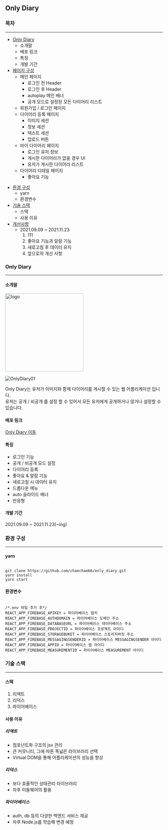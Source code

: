 ## Only Diary
### 목차
---
* [Only Diary](#Only-Diary)
   * 소개말
   * 배포 링크
   * 특징
   * 개발 기간
* [페이지 구성](#페이지-구성)
   * 메인 페이지
     * 로그인 전 Header
     * 로그인 후 Header
     * autoplay 메인 배너
     * 공개 모드로 설정된 모든 다이어리 리스트
   * 회원가입 / 로그인 페이지
   * 다이어리 등록 페이지
     * 이미지 세션
     * 정보 세션
     * 텍스트 세션
     * 업로드 버튼
   * 마이 다이어리 페이지
     * 로그인 유저 정보
     * 게시한 다이어리가 없을 경우 UI
     * 유저가 게시한 다이어리 리스트
   * 다이어리 디테일 페이지
     * 좋아요 기능
<!-- 
* [기능](#기능)
   * 기능 소개
   * 로그인
   * 공개 / 비공개 모드 설정
   * 다이어리 등록
   * 좋아요 & 알람 기능
   * 새로고침 시 데이터 유지
   * 개선 사항 
-->

* [환경 구성](#환경-구성)
   * yarn
   * 환경변수
* [기술 스택](#기술-스택)
   * 스택
   * 사용 이유
* [개선사항](#개선사항)
   * 2021.09.09 ~ 2021.11.23
     1. 111
     2. 좋아요 기능과 알람 기능
     3. 새로고침 후 데이터 유지
     4. 앞으로의 개선 사항
### Only Diary
---
#### 소개말
<img src="https://user-images.githubusercontent.com/80934175/143998142-7b66bde1-3a59-48c5-a820-c3ed0dd5d855.png" width="250px" height="250px" alt="logo"/>

![OnlyDiary01](https://user-images.githubusercontent.com/80934175/143999330-92f265cb-1d46-4b82-892e-2de8997bf0f3.jpg)

Only Diary는 유저가 이미지와 함께 다이어리를 게시할 수 있는 웹 어플리케이션 입니다.<br />
유저는 공개 / 비공개 를 설정 할 수 있어서 모든 유저에게 공개하거나 않거나 설정할 수 있습니다.
#### 배포 링크
[Only Diary 이동](https://only-diary.web.app/)
#### 특징
- 로그인 기능 
- 공개 / 비공개 모드 설정
- 다이어리 등록
- 좋아요 & 알람 기능
- 새로고침 시 데이터 유지
- 드롭다운 메뉴
- auto 슬라이드 배너
- 반응형
#### 개발 기간
2021.09.09 ~ 2021.11.23(~ing)

<!-- 
### 기능
---
#### 기능 소개
- 로그인
- 공개 / 비공개 모드 설정
- 다이어리 등록
- 좋아요 & 알람 기능
- 새로고침 시 데이터 유지
#### 로그인
- 유효성 기능 탑재
- 회원가입/로그인 진행 시 중복 실행 불가
- 중복 이메일, 이메일 혹은 패스워드 불일치 오류 처리


회원가입/로그인은 유효성 처리를 했기 때문에 패턴과 불일치 시 input 창 밑에 안내 글을 제공하게 됩니다.<br />
submit 기능을 하면서 로딩이 길어질 경우 유저가 의도적으로 중복 실행을 피하고자 로딩 중에는 button이 disabled 됩니다.<br />
백엔드 기능을 firebase를 사용하고 있으며 auth 기능도 사용하고 있습니다. 그 중 firebase에서 제공하는 오류 코드를 받아 alert창 라이브러리를 활용 하였습니다. 
좀 더 깔끔하고 편리한 UI를 제공 하였습니다.<br />
이 외에도 직관적인 UI와 "아이디가 있다면" 혹은 "아이디가 없다면" 등으로 Route를 사용하여 유저의 UX를 고려하였습니다. 
로그인 시 header에는 유저의 간략한 정보와 함께 로그인 후에만 제공하는 메뉴들을 드롭다운 형식으로 제작하여 로그인 후의 유저가 이용할 수 있는 서비스를 명확히 제시하였습니다.<br />
문제점 역시 많습니다. 로그인 후 정보 수정(프로필 사진 수정, 비밀번호 수정 등), Google & FaceBook 등의 연동 로그인, 탈퇴 기능 등 앞으로 버전 업그레이드 하면서 개선하겠습니다!
#### 공개 / 비공개 모드 설정
- 공개 모드 시 모든 유저가 관람 가능
- 비공개 모드 시 작성자만 관람 가능


Only Diary에서 강조하고 싶은 기능 입니다. 유저가 공개 / 비공개 모드를 설정할 수 있어 공개 여부를 직접 설정할 수 있습니다.<br />
공개 모드 시 모든 유저에게 다이어리가 공개됩니다. 공개된 다이어리는 intro 페이지에 슬라이드 배너와 함께 보입니다.<br />
비공개 모드 시 작성자만 다이어리를 볼 수 있으며 작성자 외의 사람은 접근이 불가능 합니다.<br />
공개 / 비공개 모드를 설정 시 유저가 직관적으로 이해할 수 있도록 토글 버튼 UI를 활용하였습니다.
#### 다이어리 등록
- 등록 전 미리보기 기능
- 등록 중 로딩 처리
- 등록 후 공개 / 비공개 모드에 따른 경로 이동


다이어리 등록하는 페이지에서는 크게 5가지로 나뉠 수 있습니다. 
1. 이미지 등록
2. 이미지 미리보기
3. 날짜 & 공개 / 비공개 모드 설정
4. 텍스트 작성
5. 업로드 버튼
이미지 등록 세션에는 기본 제공한 4가지 이미지와 이미지 업로드 버튼으로 유저가 직접 이미지를 선택할 수 있습니다. 여기서 선택한 이미지는 이미지 미리보기 세션에서 미리보기가 가능합니다.<br />공개 / 비공개 모드 역시 토글 버튼 UI로 손쉽게 모드를 바꿀 수 있습니다.<br />
텍스트 작성 세션에는 유저가 다이어리 텍스트를 작성할 수 있습니다. 문장 줄바꿈 혹은 엔터로 세션의 높이가 유동적으로 변하는 것을 확인할 수 있고 이는 작성 후 디테일 페이지에서도 동일하게 적용됩니다.<br />
등록 중 로딩 처리를 업로드 버튼 안에 '로딩중' 이라는 글자와 함께 CSS로 구현된 로딩 에니메이션이 뜨게 됩니다. 이로써 사용자는 로딩을 인지하고 disabled을 걸었기 때문에 중복 등록이 되지 않습니다.<br />
등록이 완료되면 유저의 공개 / 비공개 모드 의 선택에 따라 인트로 페이지 혹은 마이 다이어리 페이지로 이동하게 됩니다.
#### 좋아요 & 알람 기능
- 좋아요 클릭 시 작성자에게 알람 기능
- 좋아요 취소 기능
- 유저가 좋아요 누른 다이어리에는 좋아요 데이터 유지
- 좋아요 1개 이상 시 좋아요 카운팅


좋아요 클릭 시 작성자에게 좋아요 누른 유저의 이름과 함께 좋아요 누른 후 경과된 시간이 표시됩니다.<br />
좋아요 클릭 시 좋아요 UI는 border 하트 아이콘에서 solid 하트 아이콘으로 바뀌고 작성자에게 알람이 갑니다. 만약 좋아요가 반영된 상태에서 한번 더 클릭하여 취소를 하게 된다면 아이콘은 원래대로, 작성자에게 간 알람은 없어집니다. 취소 기능을 구현 했습니다.<br />
유저가 좋아요를 누른 뒤 다른 페이지로 이동하다 좋아요를 누른 다이어리 페이지로 다시 이동 시 좋아요 누른 상태로 UI가 유지되어 있습니다.<br />
다이어리 좋아요 UI는 좋아요 갯수가 1개 이상 시 유저들이 누른 좋아요 갯수가 카운팅되어 있습니다.
#### 새로고침 시 데이터 유지
Only Diary는 유저의 로그인 정보를 리덕스 통해서 저장이 되어있습니다. 하지만 리덕스는 새로고침 시 저장된 정보가 날아갑니다.<br />
이런 현상으로 유저에게 혼란을 줄 수 있으므로 유저가 새로고침 시 파이어베이스에 onAuthStateChanged 라는 메서드를 이용하여 로그인 되어 있을 시 정보를 메서드를 통해 리덕스에 재업로드하여 해결하였습니다. 
#### 개선 사항
1.  

-->


### 환경 구성
---
#### yarn
```

git clone https://github.com/chaechae66/only_diary.git
yarn install
yarn start

```
#### 환경변수
```

/*.env 파일 추가 후*/
REACT_APP_FIREBASE_APIKEY = 파이어베이스 앱키
REACT_APP_FIREBASE_AUTHDOMAIN = 파이어베이스 도메인 주소
REACT_APP_FIREBASE_DATABASEURL = 파이어베이스 데이터베이스 주소
REACT_APP_FIREBASE_PROJECTID = 파이어베이스 프로젝트 아이디
REACT_APP_FIREBASE_STORAGEBUKET = 파이어베이스 스토리지버킷 주소
REACT_APP_FIREBASE_MESSAGINGSENDERID = 파이어베이스 MESSAGINGSENDER 아이디
REACT_APP_FIREBASE_APPID = 파이어베이스 앱 아이디
REACT_APP_FIREBASE_MEASUREMENTID = 파이어베이스 MEASUREMENT 아이디

```
### 기술 스택
---
#### 스택
1. 리액트
2. 리덕스
3. 파이어베이스
#### 사용 이유
##### 리액트
- 컴포넌트화 구조의 jsx 관리
- 큰 커뮤니티, 그에 따른 폭넓은 라이브러리 선택
- Virtual DOM을 통해 어플리케이션의 성능을 향상
##### 리덕스
- 보다 효율적인 상태관리 라이브러리
- 차후 미들웨어의 활용
##### 파이어베이스
- auth, db 등의 다양한 백엔드 서비스 제공
- 차후 Node.js를 학습해 변경 예정
<!-- ### 개선사항
---
 -->
